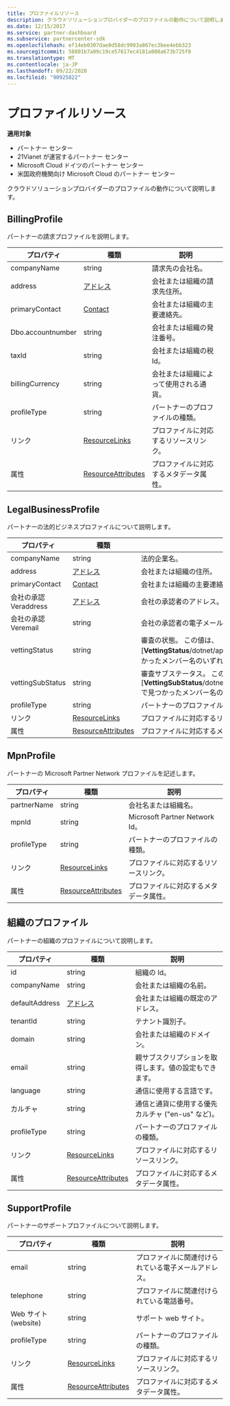 ```yaml
---
title: プロファイルリソース
description: クラウドソリューションプロバイダーのプロファイルの動作について説明します。
ms.date: 12/15/2017
ms.service: partner-dashboard
ms.subservice: partnercenter-sdk
ms.openlocfilehash: ef14eb0307dae0d58dc9903a867ec3bee4ebb323
ms.sourcegitcommit: 58801b7a09c19ce57617ec4181a008a673b725f0
ms.translationtype: MT
ms.contentlocale: ja-JP
ms.lasthandoff: 09/22/2020
ms.locfileid: "90925822"
---
```

# <a name="profile-resources"></a>プロファイルリソース

**適用対象**

- パートナー センター
- 21Vianet が運営するパートナー センター
- Microsoft Cloud ドイツのパートナー センター
- 米国政府機関向け Microsoft Cloud のパートナー センター

クラウドソリューションプロバイダーのプロファイルの動作について説明します。

## <a name="billingprofile"></a>BillingProfile

パートナーの請求プロファイルを説明します。

| プロパティ            | 種類                                                           | 説明                                                 |
|---------------------|----------------------------------------------------------------|-------------------------------------------------------------|
| companyName         | string                                                         | 請求先の会社名。                                   |
| address             | [アドレス](utility-resources.md#address)                       | 会社または組織の請求先住所。 |
| primaryContact      | [Contact](utility-resources.md#contact)                       | 会社または組織の主要連絡先。        |
| Dbo.accountnumber | string                                                         | 会社または組織の発注番号。        |
| taxId               | string                                                         | 会社または組織の税 Id。                       |
| billingCurrency     | string                                                         | 会社または組織によって使用される通貨。           |
| profileType         | string                                                         | パートナーのプロファイルの種類。                                   |
| リンク               | [ResourceLinks](utility-resources.md#resourcelinks)           | プロファイルに対応するリソースリンク。            |
| 属性          | [ResourceAttributes](utility-resources.md#resourceattributes) | プロファイルに対応するメタデータ属性。       |

## <a name="legalbusinessprofile"></a>LegalBusinessProfile

パートナーの法的ビジネスプロファイルについて説明します。

| プロパティ               | 種類                                                           | 説明                                                                                                                                                          |
|------------------------|----------------------------------------------------------------|----------------------------------------------------------------------------------------------------------------------------------------------------------------------|
| companyName            | string                                                         | 法的企業名。                                                                                                                                              |
| address                | [アドレス](utility-resources.md#address)                       | 会社または組織の住所。                                                                                                                          |
| primaryContact         | [Contact](utility-resources.md#contact)                       | 会社または組織の主要連絡先。                                                                                                                 |
| 会社の承認 Veraddress | [アドレス](utility-resources.md#address)                       | 会社の承認者のアドレス。                                                                                                                                        |
| 会社の承認 Veremail   | string                                                         | 会社の承認者の電子メール。                                                                                                                                          |
| vettingStatus          | string                                                         | 審査の状態。 この値は、[**VettingStatus**/dotnet/api/microsoft.store.partnercenter.models.partners.vettingstatus) で見つかったメンバー名のいずれかの文字列表現です。           |
| vettingSubStatus       | string                                                         | 審査サブステータス。 この値は、[**VettingSubStatus**/dotnet/api/microsoft.store.partnercenter.models.partners.vettingsubstatus) で見つかったメンバー名のいずれかの文字列表現です。 |
| profileType            | string                                                         | パートナーのプロファイルの種類。                                                                                                                                            |
| リンク                  | [ResourceLinks](utility-resources.md#resourcelinks)           | プロファイルに対応するリソースリンク。                                                                                                                     |
| 属性             | [ResourceAttributes](utility-resources.md#resourceattributes) | プロファイルに対応するメタデータ属性。                                                                                                                |

## <a name="mpnprofile"></a>MpnProfile

パートナーの Microsoft Partner Network プロファイルを記述します。

| プロパティ    | 種類                                                           | 説明                                           |
|-------------|----------------------------------------------------------------|-------------------------------------------------------|
| partnerName | string                                                         | 会社名または組織名。                     |
| mpnId       | string                                                         | Microsoft Partner Network Id。                     |
| profileType | string                                                         | パートナーのプロファイルの種類。                             |
| リンク       | [ResourceLinks](utility-resources.md#resourcelinks)           | プロファイルに対応するリソースリンク。      |
| 属性  | [ResourceAttributes](utility-resources.md#resourceattributes) | プロファイルに対応するメタデータ属性。 |

## <a name="organizationprofile"></a>組織のプロファイル

パートナーの組織のプロファイルについて説明します。

| プロパティ       | 種類                                                           | 説明                                                            |
|----------------|----------------------------------------------------------------|------------------------------------------------------------------------|
| id             | string                                                         | 組織の Id。                                                 |
| companyName    | string                                                         | 会社または組織の名前。                               |
| defaultAddress | [アドレス](utility-resources.md#address)                       | 会社または組織の既定のアドレス。                    |
| tenantId       | string                                                         | テナント識別子。                                                 |
| domain         | string                                                         | 会社または組織のドメイン。                                  |
| email          | string                                                         | 親サブスクリプションを取得します。値の設定もできます。                                  |
| language       | string                                                         | 通信に使用する言語です。                              |
| カルチャ        | string                                                         | 通信と通貨に使用する優先カルチャ ("en-us" など)。 |
| profileType    | string                                                         | パートナーのプロファイルの種類。                                              |
| リンク          | [ResourceLinks](utility-resources.md#resourcelinks)           | プロファイルに対応するリソースリンク。                       |
| 属性     | [ResourceAttributes](utility-resources.md#resourceattributes) | プロファイルに対応するメタデータ属性。                  |

## <a name="supportprofile"></a>SupportProfile

パートナーのサポートプロファイルについて説明します。

| プロパティ    | 種類                                                           | 説明                                           |
|-------------|----------------------------------------------------------------|-------------------------------------------------------|
| email       | string                                                         | プロファイルに関連付けられている電子メールアドレス。        |
| telephone   | string                                                         | プロファイルに関連付けられている電話番号。         |
| Web サイト (website)     | string                                                         | サポート web サイト。                                  |
| profileType | string                                                         | パートナーのプロファイルの種類。                             |
| リンク       | [ResourceLinks](utility-resources.md#resourcelinks)           | プロファイルに対応するリソースリンク。      |
| 属性  | [ResourceAttributes](utility-resources.md#resourceattributes) | プロファイルに対応するメタデータ属性。 |

